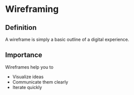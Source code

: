 # Wireframing
## Definition
A wireframe is simply a basic outline of a digital experience.
## Importance
Wireframes help you to
+ Visualize ideas
+ Communicate them clearly
+ Iterate quickly
